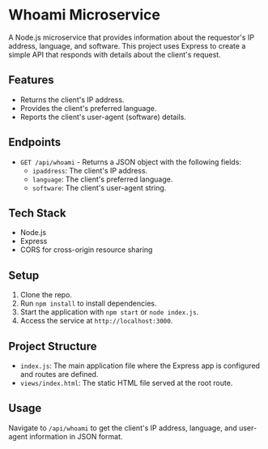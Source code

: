 # Whoami Microservice

A Node.js microservice that provides information about the requestor's IP address, language, and software. This project uses Express to create a simple API that responds with details about the client's request.

## Features
- Returns the client's IP address.
- Provides the client's preferred language.
- Reports the client's user-agent (software) details.

## Endpoints
- `GET /api/whoami` - Returns a JSON object with the following fields:
  - `ipaddress`: The client's IP address.
  - `language`: The client's preferred language.
  - `software`: The client's user-agent string.

## Tech Stack
- Node.js
- Express
- CORS for cross-origin resource sharing

## Setup
1. Clone the repo.
2. Run `npm install` to install dependencies.
3. Start the application with `npm start` or `node index.js`.
4. Access the service at `http://localhost:3000`.

## Project Structure
- `index.js`: The main application file where the Express app is configured and routes are defined.
- `views/index.html`: The static HTML file served at the root route.

## Usage
Navigate to `/api/whoami` to get the client's IP address, language, and user-agent information in JSON format.
